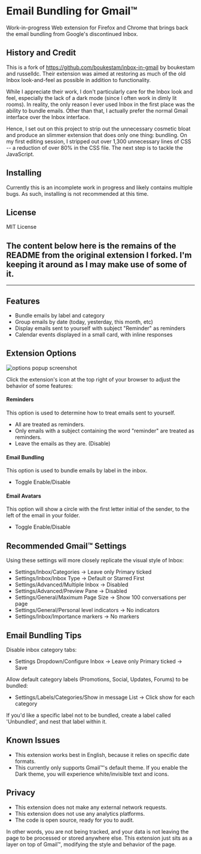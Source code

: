 # Email Bundling for Gmail™

Work-in-progress Web extension for Firefox and Chrome that brings back the email bundling from Google's discontinued Inbox.

## History and Credit

This is a fork of https://github.com/boukestam/inbox-in-gmail by boukestam and russelldc.
Their extension was aimed at restoring as much of the old Inbox look-and-feel as possible in addition to functionality.

While I appreciate their work, I don't particularly care for the Inbox look and feel, especially the lack of a dark mode (since I often work in dimly lit rooms).
In reality, the only reason I ever used Inbox in the first place was the ability to bundle emails.
Other than that, I actually prefer the normal Gmail interface over the Inbox interface.

Hence, I set out on this project to strip out the unnecessary cosmetic bloat and produce an slimmer extension that does only one thing: bundling.
On my first editing session, I stripped out over 1,300 unnecessary lines of CSS -- a reduction of over 80% in the CSS file.
The next step is to tackle the JavaScript.

## Installing

Currently this is an incomplete work in progress and likely contains multiple bugs. As such, installing is not recommended at this time.

## License

MIT License

## The content below here is the remains of the README from the original extension I forked. I'm keeping it around as I may make use of some of it.

--------------------------------------

## Features

- Bundle emails by label and category
- Group emails by date (today, yesterday, this month, etc)
- Display emails sent to yourself with subject "Reminder" as reminders
- Calendar events displayed in a small card, with inline responses


## Extension Options

![options popup screenshot](https://github.com/boukestam/inbox-in-gmail/blob/master/screenshots/options%20v0.4.8-2.png?raw=true)

Click the extension's icon at the top right of your browser to adjust the behavior of some features:

#### Reminders
This option is used to determine how to treat emails sent to yourself.

- All are treated as reminders.
- Only emails with a subject containing the word "reminder" are treated as reminders.
- Leave the emails as they are. (Disable)

#### Email Bundling
This option is used to bundle emails by label in the inbox.

- Toggle Enable/Disable

#### Email Avatars
This option will show a circle with the first letter initial of the sender, to the left of the email in your folder.
- Toggle Enable/Disable


## Recommended Gmail™ Settings

Using these settings will more closely replicate the visual style of Inbox:

- Settings/Inbox/Categories -> Leave only Primary ticked
- Settings/Inbox/Inbox Type -> Default or Starred First
- Settings/Advanced/Multiple Inbox -> Disabled
- Settings/Advanced/Preview Pane -> Disabled
- Settings/General/Maximum Page Size -> Show 100 conversations per page
- Settings/General/Personal level indicators -> No indicators
- Settings/Inbox/Importance markers -> No markers


## Email Bundling Tips

Disable inbox category tabs:
- Settings Dropdown/Configure Inbox -> Leave only Primary ticked -> Save

Allow default category labels (Promotions, Social, Updates, Forums) to be bundled:
- Settings/Labels/Categories/Show in message List -> Click show for each category

If you'd like a specific label not to be bundled, create a label called 'Unbundled', and nest that label within it.


## Known Issues

- This extension works best in English, because it relies on specific date formats.
- This currently only supports Gmail™'s default theme. If you enable the Dark theme, you will experience white/invisible text and icons.


## Privacy

- This extension does not make any external network requests.
- This extension does not use any analytics platforms.
- The code is open source, ready for you to audit.

In other words, you are not being tracked, and your data is not leaving the page to be processed or stored anywhere else. This extension just sits as a layer on top of Gmail™, modifying the style and behavior of the page.
